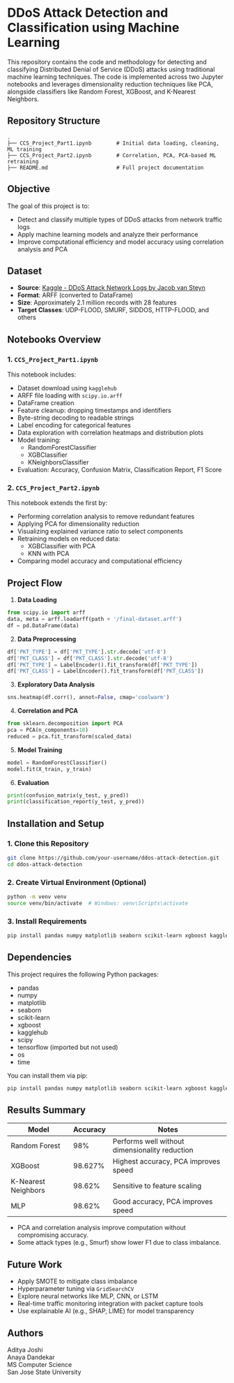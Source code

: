 
# DDoS Attack Detection and Classification using Machine Learning

This repository contains the code and methodology for detecting and classifying Distributed Denial of Service (DDoS) attacks using traditional machine learning techniques. The code is implemented across two Jupyter notebooks and leverages dimensionality reduction techniques like PCA, alongside classifiers like Random Forest, XGBoost, and K-Nearest Neighbors.

## Repository Structure

```
.
├── CCS_Project_Part1.ipynb        # Initial data loading, cleaning, ML training
├── CCS_Project_Part2.ipynb        # Correlation, PCA, PCA-based ML retraining
├── README.md                      # Full project documentation
```

## Objective

The goal of this project is to:
- Detect and classify multiple types of DDoS attacks from network traffic logs
- Apply machine learning models and analyze their performance
- Improve computational efficiency and model accuracy using correlation analysis and PCA

## Dataset

- **Source**: [Kaggle - DDoS Attack Network Logs by Jacob van Steyn](https://www.kaggle.com/datasets/jacobvs/ddos-attack-network-logs)
- **Format**: ARFF (converted to DataFrame)
- **Size**: Approximately 2.1 million records with 28 features
- **Target Classes**: UDP-FLOOD, SMURF, SIDDOS, HTTP-FLOOD, and others

## Notebooks Overview

### 1. `CCS_Project_Part1.ipynb`

This notebook includes:

- Dataset download using `kagglehub`
- ARFF file loading with `scipy.io.arff`
- DataFrame creation
- Feature cleanup: dropping timestamps and identifiers
- Byte-string decoding to readable strings
- Label encoding for categorical features
- Data exploration with correlation heatmaps and distribution plots
- Model training:
  - RandomForestClassifier
  - XGBClassifier
  - KNeighborsClassifier
- Evaluation: Accuracy, Confusion Matrix, Classification Report, F1 Score

### 2. `CCS_Project_Part2.ipynb`

This notebook extends the first by:

- Performing correlation analysis to remove redundant features
- Applying PCA for dimensionality reduction
- Visualizing explained variance ratio to select components
- Retraining models on reduced data:
  - XGBClassifier with PCA
  - KNN with PCA
- Comparing model accuracy and computational efficiency

## Project Flow

1. **Data Loading**
```python
from scipy.io import arff
data, meta = arff.loadarff(path + '/final-dataset.arff')
df = pd.DataFrame(data)
```

2. **Data Preprocessing**
```python
df['PKT_TYPE'] = df['PKT_TYPE'].str.decode('utf-8')
df['PKT_CLASS'] = df['PKT_CLASS'].str.decode('utf-8')
df['PKT_TYPE'] = LabelEncoder().fit_transform(df['PKT_TYPE'])
df['PKT_CLASS'] = LabelEncoder().fit_transform(df['PKT_CLASS'])
```

3. **Exploratory Data Analysis**
```python
sns.heatmap(df.corr(), annot=False, cmap='coolwarm')
```

4. **Correlation and PCA**
```python
from sklearn.decomposition import PCA
pca = PCA(n_components=10)
reduced = pca.fit_transform(scaled_data)
```

5. **Model Training**
```python
model = RandomForestClassifier()
model.fit(X_train, y_train)
```

6. **Evaluation**
```python
print(confusion_matrix(y_test, y_pred))
print(classification_report(y_test, y_pred))
```

## Installation and Setup

### 1. Clone this Repository

```bash
git clone https://github.com/your-username/ddos-attack-detection.git
cd ddos-attack-detection
```

### 2. Create Virtual Environment (Optional)

```bash
python -m venv venv
source venv/bin/activate  # Windows: venv\Scripts\activate
```

### 3. Install Requirements

```bash
pip install pandas numpy matplotlib seaborn scikit-learn xgboost kagglehub scipy tensorflow
```

## Dependencies

This project requires the following Python packages:

- pandas
- numpy
- matplotlib
- seaborn
- scikit-learn
- xgboost
- kagglehub
- scipy
- tensorflow (imported but not used)
- os
- time

You can install them via pip:

```bash
pip install pandas numpy matplotlib seaborn scikit-learn xgboost kagglehub scipy tensorflow
```

## Results Summary

| Model               | Accuracy |Notes                                           |
|---------------------|----------|------------------------------------------------|
| Random Forest       | 98%      | Performs well without dimensionality reduction |
| XGBoost             | 98.627%  | Highest accuracy, PCA improves speed           |
| K-Nearest Neighbors | 98.62%   | Sensitive to feature scaling                   |
| MLP                 | 98.62%   | Good accuracy, PCA improves speed              |

- PCA and correlation analysis improve computation without compromising accuracy.
- Some attack types (e.g., Smurf) show lower F1 due to class imbalance.

## Future Work

- Apply SMOTE to mitigate class imbalance
- Hyperparameter tuning via `GridSearchCV`
- Explore neural networks like MLP, CNN, or LSTM
- Real-time traffic monitoring integration with packet capture tools
- Use explainable AI (e.g., SHAP, LIME) for model transparency

## Authors

Aditya Joshi  
Anaya Dandekar  
MS Computer Science  
San Jose State University  

